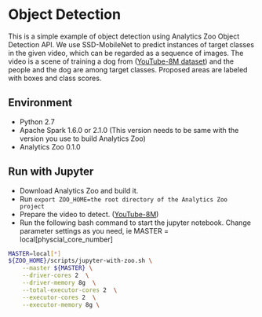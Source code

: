 # Object Detection
This is a simple example of object detection using Analytics Zoo Object Detection API. We use SSD-MobileNet to predict instances of target classes in the given video, which can be regarded as a sequence of images. The video is a scene of training a dog from ([YouTube-8M dataset](https://research.google.com/youtube8m/)) and the people and the dog are among target classes. Proposed areas are labeled with boxes and class scores.

## Environment
* Python 2.7
* Apache Spark 1.6.0 or 2.1.0 (This version needs to be same with the version you use to build Analytics Zoo)
* Analytics Zoo 0.1.0

## Run with Jupyter
* Download Analytics Zoo and build it.
* Run `export ZOO_HOME=the root directory of the Analytics Zoo project`
* Prepare the video to detect. ([YouTube-8M](https://research.google.com/youtube8m/))
* Run the following bash command to start the jupyter notebook. Change parameter settings as you need, ie MASTER = local\[physcial_core_number\]
```bash
MASTER=local[*]
${ZOO_HOME}/scripts/jupyter-with-zoo.sh \
    --master ${MASTER} \
    --driver-cores 2  \
    --driver-memory 8g  \
    --total-executor-cores 2  \
    --executor-cores 2  \
    --executor-memory 8g \
```